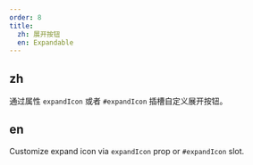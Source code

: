 ```yaml
---
order: 8
title:
  zh: 展开按钮
  en: Expandable
---
```


## zh

通过属性 `expandIcon` 或者 `#expandIcon` 插槽自定义展开按钮。

## en

Customize expand icon via `expandIcon` prop or `#expandIcon` slot.
